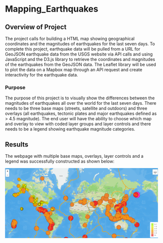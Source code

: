 # Mapping_Earthquakes

## Overview of Project
The project calls for building a HTML map showing geographical coordinates and the magnitudes of earthquakes for the last seven days.  To complete this project, earthquake data will be pulled from a URL for GeoJSON earthquake data from the USGS website via API calls and using JavaScript and the D3.js library to retrieve the coordinates and magnitudes of the earthquakes from the GeoJSON data. The Leaflet library will be used to plot the data on a Mapbox map through an API request and create interactivity for the earthquake data.

### Purpose
The purpose of this project is to visually show the differences between the magnitudes of earthquakes all over the world for the last seven days.  There needs to be three base maps (streets, satellite and outdoors) and three overlays (all earthquakes, tectonic plates and major earthquakes defined as > 4.5 magnitude).  The end user will have the ability to choose which map and overlay to view with coded layer groups and layer controls and there needs to be a legend showing earthquake magnitude categories. 

## Results
The webpage with multiple base maps, overlays, layer controls and a legend was successfully constructed as shown below:


![map_screenshot](https://raw.githubusercontent.com/JBro-Birds/Mapping_Earthquakes/master/support_images/map_screenshot.png)




